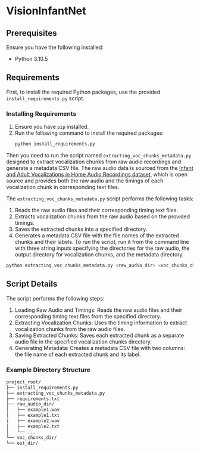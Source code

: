 # VisionInfantNet

## Prerequisites

Ensure you have the following installed:
- Python 3.10.5

## Requirements

First, to install the required Python packages, use the provided `install_requirements.py` script.

### Installing Requirements

1. Ensure you have `pip` installed.
2. Run the following command to install the required packages:
   ```sh
   python install_requirements.py
   ```
Then you need to run the script named `extracting_voc_chunks_metadata.py` designed to extract vocalization chunks from raw audio recordings and generate a metadata CSV file. The raw audio data is sourced from the [Infant and Adult Vocalizations in Home Audio Recordings dataset](https://figshare.com/articles/dataset/Infant_and_adult_vocalizations_in_home_audio_recordings/6108392), which is open source and provides both the raw audio and the timings of each vocalization chunk in corresponding text files.

The `extracting_voc_chunks_metadata.py` script performs the following tasks:
1. Reads the raw audio files and their corresponding timing text files.
2. Extracts vocalization chunks from the raw audio based on the provided timings.
3. Saves the extracted chunks into a specified directory.
4. Generates a metadata CSV file with the file names of the extracted chunks and their labels.
To run the script, run it from the command line with three string inputs specifying the directories for the raw audio, the output directory for vocalization chunks, and the metadata directory.

```sh
python extracting_voc_chunks_metadata.py <raw_audio_dir> <voc_chunks_dir> <metadata_dir>
```
## Script Details
The script performs the following steps:

1. Loading Raw Audio and Timings: Reads the raw audio files and their corresponding timing text files from the specified directory.
2. Extracting Vocalization Chunks: Uses the timing information to extract vocalization chunks from the raw audio files.
3. Saving Extracted Chunks: Saves each extracted chunk as a separate audio file in the specified vocalization chunks directory.
4. Generating Metadata: Creates a metadata CSV file with two columns: the file name of each extracted chunk and its label.

### Example Directory Structure
```sh
project_root/
├── install_requirements.py
├── extracting_voc_chunks_metadata.py
├── requirements.txt
├── raw_audio_dir/
│   ├── example1.wav
│   ├── example1.txt
|   ├── example2.wav
│   ├── example2.txt
│   └── ...
└── voc_chunks_dir/
└── out_dir/
